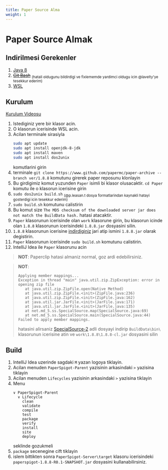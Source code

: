 ```yaml
---
title: Paper Source Alma
weight: 1
---
```


# Paper Source Almak

## Indirilmesi Gerekenler
1. [Java 8](https://www.azul.com/downloads/?version=java-8-lts&package=jdk#zulu)
2. ~~[Git Bash](https://git-scm.com/downloads)~~
    <sub>(hatali oldugunu bildirdigi ve fixlememde yardimci oldugu icin @lavelty'ye tesekkur ederim)</sub>
3. [WSL](https://ubuntu.com/desktop/wsl)

## Kurulum

[Kurulum Videosu](https://www.youtube.com/watch?v=7fMxUuZzbRQ)

1. Istediginiz yere bir klasor acin.
2. O klasorun icerisinde WSL acin.
3. Acilan terminale sirasiyla
    ```bash
    sudo apt update
    sudo apt install openjdk-8-jdk
    sudo apt install maven
    sudo apt install dos2unix
    ```
    komutlarini girin
3. terminale `git clone https://www.github.com/papermc/paper-archive --branch ver/1.8.8` komutunu girerek paper reposunu klonlayin
4. Bu girdigimiz komut yuzunden `Paper` isimli bi klasor olusacaktir. `cd Paper` komutu ile o klasorun icerisine girin
5. `sudo dos2unix build.sh` <sub>(@p.leasan.t dosya formatlarindan kaynakli hatayi gosterdigi icin tesekkur ederim)</sub>
6. `sudo build.sh` komutunu calistirin
7. Bu komut size `The MD5 checksum of the downloaded server jar does not match the BuildData hash.` hatasi atacaktir.
8. `Paper` klasorunun icerisinde olan `work` klasorune girin, bu klasorun icinde olan `1.8.8` klasorunun icerisindeki `1.8.8.jar` dosyasini silin.
9. `1.8.8` klasorunun icerisine [indirdiginiz](https://getbukkit.org/get/5fafba3f58c40dc51b5c3ca72a98f62dfdae1db7) jari atip ismini `1.8.8.jar` olarak degistirin.
10. `Paper` klasorunun icerisinde `sudo build.sh` komutunu calistirin.
11. IntelliJ Idea ile `Paper` klasorunu acin

> **NOT**: Paperclip hatasi almaniz normal, goz ardi edebilirsiniz.

> **NOT**:
> ```
> Applying member mappings...
> Exception in thread "main" java.util.zip.ZipException: error in opening zip file
>	 at java.util.zip.ZipFile.open(Native Method)
>	 at java.util.zip.ZipFile.<init>(ZipFile.java:236)
>	 at java.util.zip.ZipFile.<init>(ZipFile.java:162)
>	 at java.util.jar.JarFile.<init>(JarFile.java:171)
>	 at java.util.jar.JarFile.<init>(JarFile.java:135)
>	 at net.md_5.ss.SpecialSource.map(SpecialSource.java:69)
>	 at net.md_5.ss.SpecialSource.main(SpecialSource.java:44)
>Failed to apply member mappings.
> ```
> hatasini alirsaniz [SpecialSource-2](https://hub.spigotmc.org/stash/projects/SPIGOT/repos/builddata/browse/bin/SpecialSource-2.jar?at=master) adli dosyayi indirip `BuildData\bin\` klasorunun icerisine atin ve `work\1.8.8\1.8.8-cl.jar` dosyasini silin

## Build
1. IntelliJ Idea uzerinde sagdaki `M` yazan logoya tiklayin.
2. Acilan menuden `PaperSpigot-Parent` yazisinin arkasindaki `>` yazisina tiklayin
3. Acilan menuden `Lifecycles` yazisinin arkasindaki `>` yazisina tiklayin
4. Menu
    ```
    ∨ PaperSpigot-Parent
      ∨ Lifecycle
        clean
        validate
        compile
        test
        package
        verify
        install
        site
        deploy
    ```
    seklinde gozukmeli
5. `package` secenegine cift tiklayin
6. islem bittikten sonra `PaperSpigot-Server\target` klasoru icerisindeki `paperspigot-1.8.8-R0.1-SNAPSHOT.jar` dosyasini kullanabilirsiniz.
